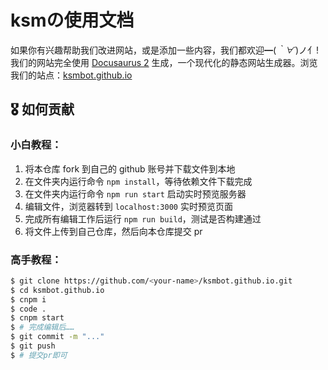 # ksmの使用文档

如果你有兴趣帮助我们改进网站，或是添加一些内容，我们都欢迎━(*｀∀´*)ノ亻!  
我们的网站完全使用 [Docusaurus 2](https://docusaurus.io/zh-CN/) 生成，一个现代化的静态网站生成器。浏览我们的站点：[ksmbot.github.io](https://ksmbot.github.io)

## 🎖️ 如何贡献

### 小白教程：

1. 将本仓库 fork 到自己的 github 账号并下载文件到本地
2. 在文件夹内运行命令 `npm install`，等待依赖文件下载完成
3. 在文件夹内运行命令 `npm run start` 启动实时预览服务器
4. 编辑文件，浏览器转到 `localhost:3000` 实时预览页面
5. 完成所有编辑工作后运行 `npm run build`，测试是否构建通过
6. 将文件上传到自己仓库，然后向本仓库提交 pr

### 高手教程：

```bash
$ git clone https://github.com/<your-name>/ksmbot.github.io.git
$ cd ksmbot.github.io
$ cnpm i
$ code .
$ cnpm start
$ # 完成编辑后……
$ git commit -m "..."
$ git push
$ # 提交pr即可
```

